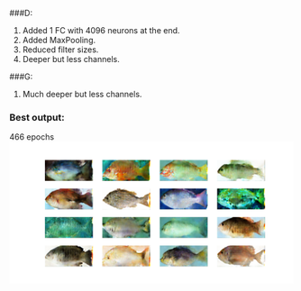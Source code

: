 ###D:
1. Added 1 FC with 4096 neurons at the end.
2. Added MaxPooling.
3. Reduced filter sizes.
4. Deeper but less channels. 

###G: 
1. Much deeper but less channels.


### Best output:
466 epochs
![](./best.png)